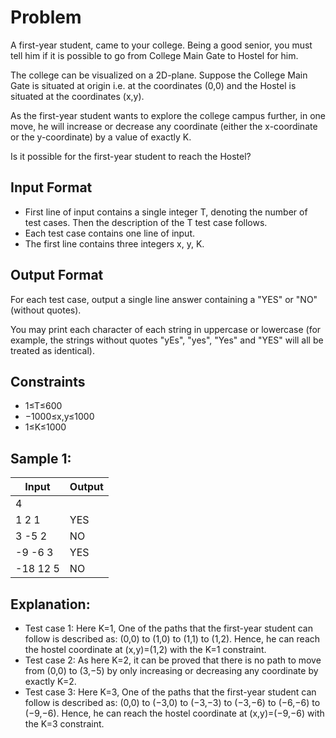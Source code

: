 
# Problem
A first-year student, came to your college. Being a good senior, you must tell him if it is possible to go from College Main Gate to Hostel for him.

The college can be visualized on a 2D-plane. Suppose the College Main Gate is situated at origin i.e. at the coordinates (0,0) and the Hostel is situated at the coordinates (x,y).

As the first-year student wants to explore the college campus further, in one move, he will increase or decrease any coordinate (either the x-coordinate or the y-coordinate) by a value of exactly K.

Is it possible for the first-year student to reach the Hostel?

## Input Format
- First line of input contains a single integer T, denoting the number of test cases. Then the description of the T test case follows.
- Each test case contains one line of input.
- The first line contains three integers x, y, K.

## Output Format
For each test case, output a single line answer containing a "YES" or "NO" (without quotes).

You may print each character of each string in uppercase or lowercase (for example, the strings without quotes "yEs", "yes", "Yes" and "YES" will all be treated as identical).

## Constraints
- 1≤T≤600
- −1000≤x,y≤1000
- 1≤K≤1000

## Sample 1:
|Input|Output|
-|-
4|
1 2 1|YES
3 -5 2|NO
-9 -6 3|YES
-18 12 5|NO

## Explanation:
- Test case 1: Here K=1, One of the paths that the first-year student can follow is described as: (0,0) to (1,0) to (1,1) to (1,2). Hence, he can reach the hostel coordinate at (x,y)=(1,2) with the K=1 constraint.
- Test case 2: As here K=2, it can be proved that there is no path to move from (0,0) to (3,−5) by only increasing or decreasing any coordinate by exactly K=2.
- Test case 3: Here K=3, One of the paths that the first-year student can follow is described as: (0,0) to (−3,0) to (−3,−3) to (−3,−6) to (−6,−6) to (−9,−6). Hence, he can reach the hostel coordinate at (x,y)=(−9,−6) with the K=3 constraint.